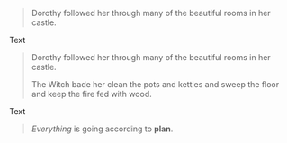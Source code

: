 > Dorothy followed her through many of the beautiful rooms in her castle.

Text

> Dorothy followed her through many of the beautiful rooms in her castle.
>
> The Witch bade her clean the pots and kettles and sweep the floor and keep the fire fed with wood.

Text

>  *Everything* is going according to **plan**.
